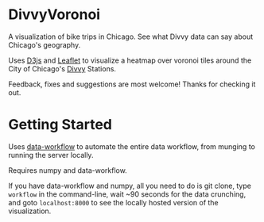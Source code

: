 DivvyVoronoi
============

A visualization of bike trips in Chicago. See what Divvy data can say about Chicago's geography.

Uses [D3js](http://d3js.org/) and [Leaflet](http://leafletjs.com/) to visualize a heatmap over voronoi tiles around the City of Chicago's [Divvy](http://divvybikes.com/) Stations.

Feedback, fixes and suggestions are most welcome! Thanks for checking it out.

Getting Started
===============
Uses [data-workflow](https://github.com/deanmalmgren/data-workflow.git) to automate the entire data workflow, from munging to running the server locally. 

Requires numpy and data-workflow.

If you have data-workflow and numpy, all you need to do is git clone, type `workflow` in the command-line, wait ~90 seconds for the data crunching, and goto `localhost:8000` to see the locally hosted version of the visualization. 
